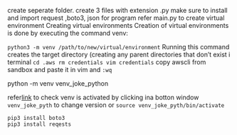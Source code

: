 create seperate folder.
create 3 files with extension .py
make sure to install and import request ,boto3, json
for program refer main.py
to create virtual environment
Creating virtual environments
Creation of virtual environments is done by executing the command venv:

```python3 -m venv /path/to/new/virtual/environment```
Running this command creates the target directory (creating any parent directories that don’t exist 
i terminal ```cd .aws
rm credentials
vim credentials```
copy awscli  from sandbox and paste it in vim and ```:wq```

python -m venv venv_joke_python

refer[link](https://docs.python.org/3/library/venv.html)
to check venv is activated  by clicking ina botton window ```venv_joke_pyth``` to change version or ```source venv_joke_pyth/bin/activate```

```python3 joke.py
pip3 install boto3 
pip3 install reqests
```

